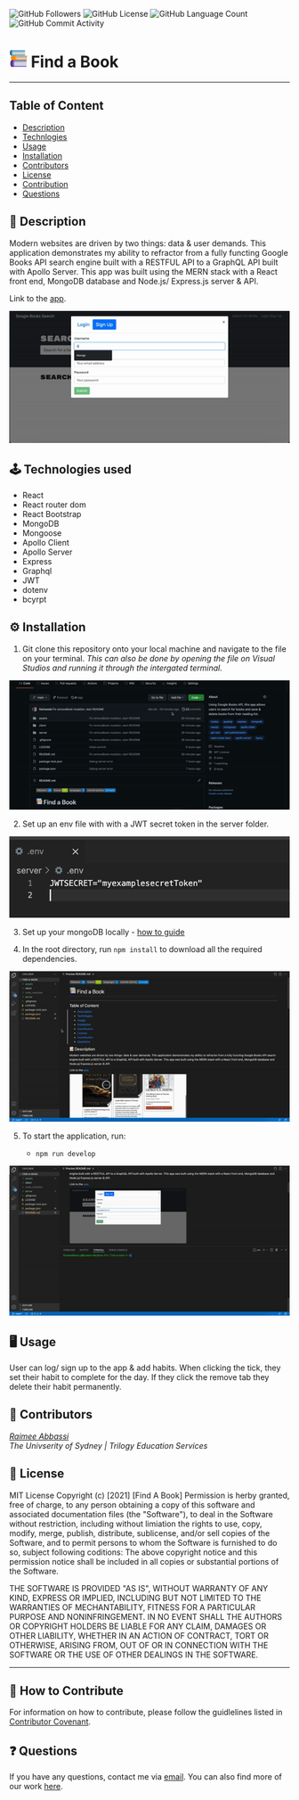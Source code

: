 <img alt="GitHub Followers" src="https://img.shields.io/github/followers/Raimeeab"> <img alt="GitHub License" src="https://img.shields.io/apm/l/vim-mode"> <img alt="GitHub Language Count" src="https://img.shields.io/github/languages/count/Raimeeab/find-a-book"> <img alt="GitHub Commit Activity" src="https://img.shields.io/github/commit-activity/w/Raimeeab/find-a-book">


# ![logo](client/public/favicon-32x32.png)  Find a Book
---

## Table of Content

- [Description](#description)
- [Technlogies](#technologies)
- [Usage](#usage)
- [Installation](#installation)
- [Contributors](#contributors)
- [License](#license)
- [Contribution](#contribution)
- [Questions](#questions)

<a name="description"></a>

## 📝 Description

Modern websites are driven by two things: data & user demands. This application demonstrates my ability to refractor from a fully functing Google Books API search engine built with a RESTFUL API to a GraphQL API built with Apollo Server. This app was built using the MERN stack with a React front end, MongoDB database and Node.js/ Express.js server & API. 

Link to the [app]().

![app-demo](assets/demo.gif)

<a name="technologies"></a>

## 🕹 Technologies used

- React
- React router dom
- React Bootstrap
- MongoDB
- Mongoose
- Apollo Client
- Apollo Server
- Express
- Graphql
- JWT
- dotenv
- bcyrpt

<a name="installation"></a>

## ⚙️ Installation

1. Git clone this repository onto your local machine and navigate to the file on your terminal. _This can also be done by opening the file on Visual Studios and running it through the intergated terminal._

![git-clone](assets/git-clone.gif)

2. Set up an env file with with a JWT secret token in the server folder. 

![env-file](./assets/env.png)

3. Set up your mongoDB locally - [how to guide](https://docs.mongodb.com/guides/server/install/)

4. In the root directory, run `npm install` to download all the required dependencies.

![install](assets/install.gif)

5. To start the application, run:

   - `npm run develop`

![start](assets/start.gif)


<a name="usage"></a>

## 🖥 Usage

User can log/ sign up to the app & add habits. When clicking the tick, they set their habit to complete for the day. If they click the remove tab they delete their habit permanently.

<a name="contributors"></a>

## 👥 Contributors

_[Raimee Abbassi](https://github.com/Raimeeab)_ <br>
_The Univserity of Sydney | Trilogy Education Services_ <br>

<a name="license"></a>

## 🔖 License

MIT License
Copyright (c) [2021] [Find A Book]
Permission is herby granted, free of charge, to any person obtaining a copy of this software and associated documentation files (the "Software"), to deal in the Software without restriction, including without limiation the rights to use, copy, modify, merge, publish, distribute, sublicense, and/or sell copies of the Software, and to permit persons to whom the Software is furnished to do so, subject following coditions:
The above copyright notice and this permission notice shall be included in all copies or substantial portions of the Software.

THE SOFTWARE IS PROVIDED "AS IS", WITHOUT WARRANTY OF ANY KIND, EXPRESS OR IMPLIED, INCLUDING BUT NOT LIMITED TO THE WARRANTIES OF MECHANTABILITY, FITNESS FOR A PARTICULAR PURPOSE AND NONINFRINGEMENT. IN NO EVENT SHALL THE AUTHORS OR COPYRIGHT HOLDERS BE LIABLE FOR ANY CLAIM, DAMAGES OR OTHER LIABILITY, WHETHER IN AN ACTION OF CONTRACT, TORT OR OTHERWISE, ARISING FROM, OUT OF OR IN CONNECTION WITH THE SOFTWARE OR THE USE OF OTHER DEALINGS IN THE SOFTWARE.

---

<a name="contribution"></a>

## 🤝 How to Contribute

For information on how to contribute, please follow the guidlelines listed in [Contributor Covenant](https://www.contributor-covenant.org/).

<a name="questions"></a>

## ❓ Questions

If you have any questions, contact me via [email](raimee.abbassi@gmail.com). You can also find more of our work [here](https://github.com/Raimeeab).
